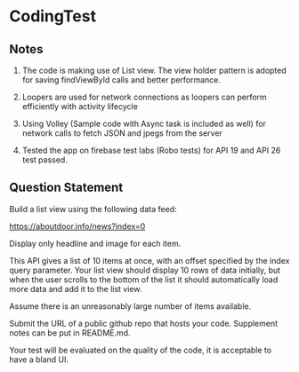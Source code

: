 # CodingTest

## Notes

1. The code is making use of List view. The view holder pattern is adopted for saving findViewById calls and better performance.

2. Loopers are used for network connections as loopers can perform efficiently with activity lifecycle

3. Using Volley (Sample code with Async task is included as well) for network calls to fetch JSON and jpegs from the server

4. Tested the app on firebase test labs (Robo tests) for API 19 and API 26 test passed.



 
## Question Statement

Build a list view using the following data feed:

https://aboutdoor.info/news?index=0

Display only headline and image for each item.

This API gives a list of 10 items at once, with an offset specified by the index query parameter. 
Your list view should display 10 rows of data initially, but when the user scrolls to the bottom of the list it should automatically load more data and add it to the list view.

Assume there is an unreasonably large number of items available.

Submit the URL of a public github repo that hosts your code. Supplement notes can be put in README.md.

Your test will be evaluated on the quality of the code, it is acceptable to have a bland UI.


